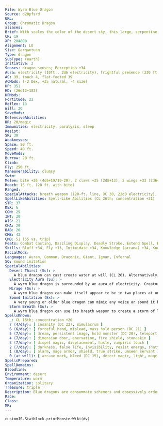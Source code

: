 ```yaml
---
File: Wyrm Blue Dragon
Source: d20pfsrd
URL: 
Group: Chromatic Dragon
aliases: 
Brief: With scales the color of the desert sky, this large, serpentine dragon moves with an unsettling grace.
CR: 19
XP: 204800
Alignment: LE
Size: Gargantuan
Type: dragon
SubType: (earth)
Initiative: 2
Senses: dragon senses; Perception +34
Aura: electricity (10ft., 2d6 electricity), frightful presence (330 ft., DC 28)
AC: 39, touch 4, flat-footed 39
ACMods: (-2 Dex, +35 natural, -4 size)
HP: 351
HD: (26d12+182)
HPMods: 
Fortitude: 22
Reflex: 13
Will: 20
SaveMods: 
DefensiveAbilities: 
DR: 20/magic
Immunities: electricity, paralysis, sleep
Resist: 
SR: 30
Weaknesses: 
Space: 20 ft.
Speed: 40 ft.
MoveMods: 
Burrow: 20 ft.
Climb: 
Fly: 250 ft.
Maneuverability: clumsy
Swim: 
Melee: bite +36 (4d6+19/19-20), 2 claws +35 (2d8+13), 2 wings +33 (2d6+6), tail slap +33 (2d8+19)
Reach: 15 ft. (20 ft. with bite)
Ranged: 
SpecialAttacks: breath weapon (120-ft. line, DC 30, 22d8 electricity), crush (Medium creatures, DC 30, 4d6+19), desert thirst (DC 30), mirage, storm breath (DC30, 22d8 electricity), tail sweep (Small creatures, DC 30, 2d6+19)
SpellLikeAbilities: Spell-Like Abilities (CL 26th; concentration +31)  At will-ghost sound (DC 15), hallucinatory terrain (DC 19), minor image (DC 17), veil (DC 21), ventriloquism (DC 16)
STR: 37
DEX: 6
CON: 25
INT: 20
WIS: 21
CHA: 20
BAB: 26
CMB: 43
CMD: 51 (55 vs. trip)
Feats: Combat Casting, Dazzling Display, Deadly Stroke, Extend Spell, Hover, Improved Critical (bite), Improved Initiative, Multiattack, Quicken Spell, Shatter Defenses, Silent Spell, Vital Strike, Weapon Focus (bite)
Skills: Bluff +34, Fly +13, Intimidate +34, Knowledge (arcana) +34, Knowledge (geography) +34, Knowledge (history) +34, Knowledge (local) +34, Perception +34, Spellcraft +34, Stealth +15, Survival +34
RacialMods: 
Languages: Auran, Common, Draconic, Giant, Ignan, Infernal
SQ: sound imitation
SpecialAbilities:
  Desert Thirst (Su): >
    A blue dragon can cast create water at will (CL 26). Alternatively, it can destroy an equal amount of liquid in a 10-foot burst. Unattended liquids are instantly reduced to sand. Liquid-based magic items (such as potions) and items in a creature's possession must succeed on a Will save (DC 30) or be destroyed.
  Electricity Aura (Su): >
    A wyrm blue dragon is surrounded by an aura of electricity. Creatures within 10 feet take 2d6 points of electricity damage at the beginning of the dragon's turn.
  Mirage (Su): >
    A wyrm blue dragon can make itself appear to be in two places at once as a free action for 26 rounds per day. This ability functions as project image but the dragon can use its breath weapon through the mirage.
  Sound Imitation (Ex): >
    A very young or older blue dragon can mimic any voice or sound it has heard by making a successful Bluff check against a listener's Sense Motive check.
  Storm Breath (Su): >
    A wyrm blue dragon can use its breath weapon to create a storm of lightning. This functions as call lightning storm, but the damage is 22d8. The dragon can call down 1 bolt per round as a free action for 1d6 rounds. The save DC is 30. Additional uses of this ability extend the duration by an additional 1d6 rounds.
SpellsKnown:
  _: CL 15th; concentration +20
  7 (4/day): [ insanity (DC 22), simulacrum ]
  6 (6/day): [ forceful hand, mislead, mass hold person (DC 21) ]
  5 (7/day): [ dream, persistent image, hold monster (DC 20), teleport ]
  4 (7/day): [ dimension door, enervation, fire shield, stoneskin ]
  3 (7/day): [ dispel magic, displacement, haste, vampiric touch ]
  2 (7/day): [ darkness, false life, invisibility, resist energy, shatter ]
  1 (8/day): [ alarm, mage armor, shield, true strike, unseen servant ]
  0 (at will): [ arcane mark, bleed (DC 15), detect magic, light, mage hand, mending, message, read magic, resistance ]
SpellsPrepared: 
SpellDomains: 
Bloodline: 
Environment: desert
Temperature: warm
Organization: solitary
Treasure: triple
Description: Blue dragons are consummate schemers and obsessively orderly. In combat, blue dragons prefer to surprise foes if possible, and are not above retreating if the odds turn against them. They prefer to lair near those that they control, sometimes even within the confines of a city.
Race: 
Class: 
MR: 
---
```

```dataviewjs
customJS.Statblock.printMonsterWiki(dv)
```
